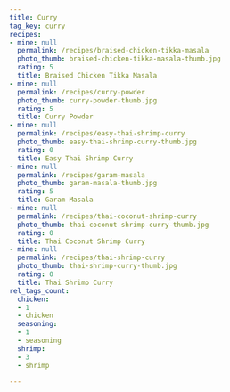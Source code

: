 ```yaml
---
title: Curry
tag_key: curry
recipes:
- mine: null
  permalink: /recipes/braised-chicken-tikka-masala
  photo_thumb: braised-chicken-tikka-masala-thumb.jpg
  rating: 5
  title: Braised Chicken Tikka Masala
- mine: null
  permalink: /recipes/curry-powder
  photo_thumb: curry-powder-thumb.jpg
  rating: 5
  title: Curry Powder
- mine: null
  permalink: /recipes/easy-thai-shrimp-curry
  photo_thumb: easy-thai-shrimp-curry-thumb.jpg
  rating: 0
  title: Easy Thai Shrimp Curry
- mine: null
  permalink: /recipes/garam-masala
  photo_thumb: garam-masala-thumb.jpg
  rating: 5
  title: Garam Masala
- mine: null
  permalink: /recipes/thai-coconut-shrimp-curry
  photo_thumb: thai-coconut-shrimp-curry-thumb.jpg
  rating: 0
  title: Thai Coconut Shrimp Curry
- mine: null
  permalink: /recipes/thai-shrimp-curry
  photo_thumb: thai-shrimp-curry-thumb.jpg
  rating: 0
  title: Thai Shrimp Curry
rel_tags_count:
  chicken:
  - 1
  - chicken
  seasoning:
  - 1
  - seasoning
  shrimp:
  - 3
  - shrimp

---
```

